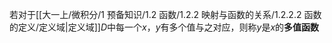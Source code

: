 若对于[[大一上/微积分/1 预备知识/1.2 函数/1.2.2 映射与函数的关系/1.2.2.2 函数的定义/定义域|定义域]]$D$中每一个$x$，$y$有多个值与之对应，则称$y$是$x$的**多值函数**